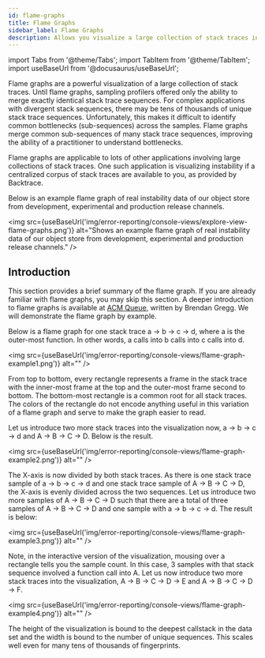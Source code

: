 ```yaml
---
id: flame-graphs
title: Flame Graphs
sidebar_label: Flame Graphs
description: Allows you visualize a large collection of stack traces in the Explore view.
---
```

import Tabs from '@theme/Tabs';
import TabItem from '@theme/TabItem';
import useBaseUrl from '@docusaurus/useBaseUrl';

Flame graphs are a powerful visualization of a large collection of stack traces. Until flame graphs, sampling profilers offered only the ability to merge exactly identical stack trace sequences. For complex applications with divergent stack sequences, there may be tens of thousands of unique stack trace sequences. Unfortunately, this makes it difficult to identify common bottlenecks (sub-sequences) across the samples. Flame graphs merge common sub-sequences of many stack trace sequences, improving the ability of a practitioner to understand bottlenecks.

Flame graphs are applicable to lots of other applications involving large collections of stack traces. One such application is visualizing instability if a centralized corpus of stack traces are available to you, as provided by Backtrace.

Below is an example flame graph of real instability data of our object store from development, experimental and production release channels.

<img src={useBaseUrl('img/error-reporting/console-views/explore-view-flame-graphs.png')} alt="Shows an example flame graph of real instability data of our object store from development, experimental and production release channels." />


## Introduction
This section provides a brief summary of the flame graph. If you are already familiar with flame graphs, you may skip this section. A deeper introduction to flame graphs is available at [ACM Queue](https://queue.acm.org/detail.cfm?id=2927301), written by Brendan Gregg. We will demonstrate the flame graph by example.

Below is a flame graph for one stack trace a -> b -> c -> d, where a is the outer-most function. In other words, a calls into b calls into c calls into d.

<img src={useBaseUrl('img/error-reporting/console-views/flame-graph-example1.png')} alt="" />

From top to bottom, every rectangle represents a frame in the stack trace with the inner-most frame at the top and the outer-most frame second to bottom. The bottom-most rectangle is a common root for all stack traces. The colors of the rectangle do not encode anything useful in this variation of a flame graph and serve to make the graph easier to read.

Let us introduce two more stack traces into the visualization now, a -> b -> c -> d and A -> B -> C -> D. Below is the result.

<img src={useBaseUrl('img/error-reporting/console-views/flame-graph-example2.png')} alt="" />

The X-axis is now divided by both stack traces. As there is one stack trace sample of a -> b -> c -> d and one stack trace sample of A -> B -> C -> D, the X-axis is evenly divided across the two sequences. Let us introduce two more samples of A -> B -> C -> D such that there are a total of three samples of A -> B -> C -> D and one sample with a -> b -> c -> d. The result is below:

<img src={useBaseUrl('img/error-reporting/console-views/flame-graph-example3.png')} alt="" />

Note, in the interactive version of the visualization, mousing over a rectangle tells you the sample count. In this case, 3 samples with that stack sequence involved a function call into A. Let us now introduce two more stack traces into the visualization, A -> B -> C -> D -> E and A -> B -> C -> D -> F.

<img src={useBaseUrl('img/error-reporting/console-views/flame-graph-example4.png')} alt="" />

The height of the visualization is bound to the deepest callstack in the data set and the width is bound to the number of unique sequences. This scales well even for many tens of thousands of fingerprints.
